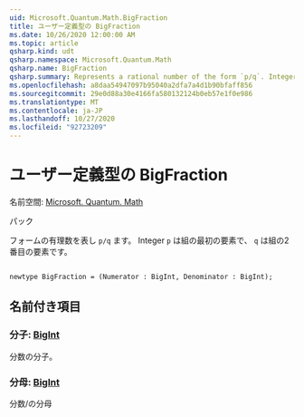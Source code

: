 ```yaml
---
uid: Microsoft.Quantum.Math.BigFraction
title: ユーザー定義型の BigFraction
ms.date: 10/26/2020 12:00:00 AM
ms.topic: article
qsharp.kind: udt
qsharp.namespace: Microsoft.Quantum.Math
qsharp.name: BigFraction
qsharp.summary: Represents a rational number of the form `p/q`. Integer `p` is the first element of the tuple and `q` is the second element of the tuple.
ms.openlocfilehash: a8daa54947097b95040a2dfa7a4d1b90bfaff856
ms.sourcegitcommit: 29e0d88a30e4166fa580132124b0eb57e1f0e986
ms.translationtype: MT
ms.contentlocale: ja-JP
ms.lasthandoff: 10/27/2020
ms.locfileid: "92723209"
---
```

# <a name="bigfraction-user-defined-type"></a>ユーザー定義型の BigFraction

名前空間: [Microsoft. Quantum. Math](xref:Microsoft.Quantum.Math)

パック [](https://nuget.org/packages/)


フォームの有理数を表し `p/q` ます。 Integer `p` は組の最初の要素で、 `q` は組の2番目の要素です。

```qsharp

newtype BigFraction = (Numerator : BigInt, Denominator : BigInt);
```



## <a name="named-items"></a>名前付き項目

### <a name="numerator--bigint"></a>分子: [BigInt](xref:microsoft.quantum.lang-ref.bigint)

分数の分子。
### <a name="denominator--bigint"></a>分母: [BigInt](xref:microsoft.quantum.lang-ref.bigint)

分数/の分母